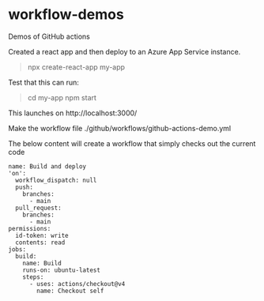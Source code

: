 # workflow-demos
Demos of GitHub actions

Created a react app and then deploy to an Azure App Service instance.

> npx create-react-app my-app

Test that this can run:

> cd my-app
> npm start

This launches on http://localhost:3000/

Make the workflow file
./github/workflows/github-actions-demo.yml

The below content will create a workflow that simply checks out the current code
```
name: Build and deploy
'on':
  workflow_dispatch: null
  push:
    branches:
      - main
  pull_request:
    branches:
      - main
permissions:
  id-token: write
  contents: read
jobs:
  build:
    name: Build
    runs-on: ubuntu-latest
    steps:
      - uses: actions/checkout@v4
        name: Checkout self

```